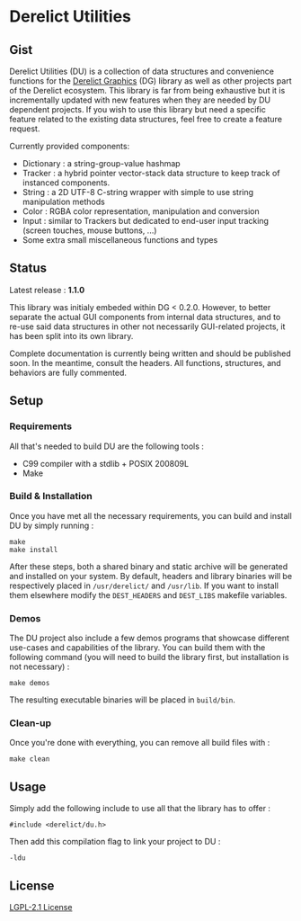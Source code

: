 Derelict Utilities
==================

Gist
----

Derelict Utilities (DU) is a collection of data structures and convenience functions for the [Derelict Graphics](https://codeberg.org/fraawlen/derelict-graphics) (DG) library as well as other projects part of the Derelict ecosystem. This library is far from being exhaustive but it is incrementally updated with new features when they are needed by DU dependent projects. If you wish to use this library but need a specific feature related to the existing data structures, feel free to create a feature request.

Currently provided components:

- Dictionary : a string-group-value hashmap
- Tracker : a hybrid pointer vector-stack data structure to keep track of instanced components.
- String : a 2D UTF-8 C-string wrapper with simple to use string manipulation methods
- Color : RGBA color representation, manipulation and conversion
- Input : similar to Trackers but dedicated to end-user input tracking (screen touches, mouse buttons, ...)
- Some extra small miscellaneous functions and types

Status
------

Latest release : **1.1.0**

This library was initialy embeded within DG < 0.2.0. However, to better separate the actual GUI components from internal data structures, and to re-use said data structures in other not necessarily GUI-related projects, it has been split into its own library.

Complete documentation is currently being written and should be published soon. In the meantime, consult the headers. All functions, structures, and behaviors are fully commented.

Setup
-----

### Requirements

All that's needed to build DU are the following tools :

- C99 compiler with a stdlib + POSIX 200809L
- Make

### Build & Installation

Once you have met all the necessary requirements, you can build and install DU by simply running  :
```
make
make install
```
After these steps, both a shared binary and static archive will be generated and installed on your system. By default, headers and library binaries will be respectively placed in `/usr/derelict/`  and `/usr/lib`. If you want to install them elsewhere modify the `DEST_HEADERS` and `DEST_LIBS` makefile variables.

### Demos

The DU project also include a few demos programs that showcase different use-cases and capabilities of the library.
You can build them with the following command (you will need to build the library first, but installation is not necessary) :
```
make demos
```
The resulting executable binaries will be placed in `build/bin`.

### Clean-up

Once you're done with everything, you can remove all build files with :
```
make clean
```

Usage
-----

Simply add the following include to use all that the library has to offer :
```
#include <derelict/du.h>
```
Then add this compilation flag to link your project to DU :
```
-ldu
```

License
-------

[LGPL-2.1 License](https://www.gnu.org/licenses/old-licenses/lgpl-2.1.html)
